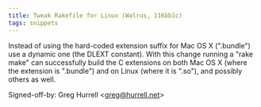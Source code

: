 ```yaml
---
title: Tweak Rakefile for Linux (Walrus, 116bb1c)
tags: snippets
---
```


Instead of using the hard-coded extension suffix for Mac OS X (".bundle") use a dynamic one (the DLEXT constant). With this change running a "rake make" can successfully build the C extensions on both Mac OS X (where the extension is ".bundle") and on Linux (where it is ".so"), and possibly others as well.

Signed-off-by: Greg Hurrell &lt;greg@hurrell.net&gt;

